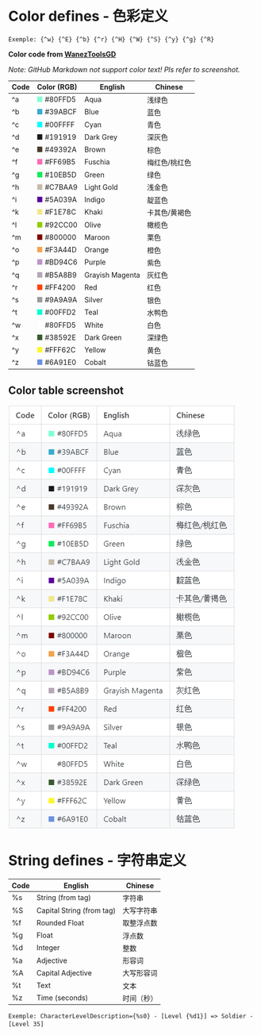 # Color defines - 色彩定义
`Exemple: {^w} {^E} {^b} {^r} {^H} {^W} {^S} {^y} {^g} {^R}`

**Color code from [WanezToolsGD](https://github.com/WareBare/WanezToolsGD)**

*Note: GitHub Markdown not support color text! Pls refer to screenshot.*

Code | Color (RGB)                           | English         | Chinese
-----|--------------------------------------|-----------------|--------
^a   | <font color=#80FFD5>■</font> #80FFD5 | Aqua            | 浅绿色
^b   | <font color=#39ABCF>■</font> #39ABCF | Blue            | 蓝色
^c   | <font color=#00FFFF>■</font> #00FFFF | Cyan            | 青色
^d   | <font color=#191919>■</font> #191919 | Dark Grey       | 深灰色
^e   | <font color=#49392A>■</font> #49392A | Brown           | 棕色
^f   | <font color=#FF69B5>■</font> #FF69B5 | Fuschia         | 梅红色/桃红色
^g   | <font color=#10EB5D>■</font> #10EB5D | Green           | 绿色
^h   | <font color=#C7BAA9>■</font> #C7BAA9 | Light Gold      | 浅金色
^i   | <font color=#5A039A>■</font> #5A039A | Indigo          | 靛蓝色
^k   | <font color=#F1E78C>■</font> #F1E78C | Khaki           | 卡其色/黄褐色
^l   | <font color=#92CC00>■</font> #92CC00 | Olive           | 橄榄色
^m   | <font color=#800000>■</font> #800000 | Maroon          | 栗色
^o   | <font color=#F3A44D>■</font> #F3A44D | Orange          | 橙色
^p   | <font color=#BD94C6>■</font> #BD94C6 | Purple          | 紫色
^q   | <font color=#B5A8B9>■</font> #B5A8B9 | Grayish Magenta | 灰红色
^r   | <font color=#FF4200>■</font> #FF4200 | Red             | 红色
^s   | <font color=#9A9A9A>■</font> #9A9A9A | Silver          | 银色
^t   | <font color=#00FFD2>■</font> #00FFD2 | Teal            | 水鸭色
^w   | <font color=#FFFFFF>■</font> #80FFD5 | White           | 白色
^x   | <font color=#38592E>■</font> #38592E | Dark Green      | 深绿色
^y   | <font color=#FFF62C>■</font> #FFF62C | Yellow          | 黄色
^z   | <font color=#6A91E0>■</font> #6A91E0 | Cobalt          | 钴蓝色

## Color table screenshot
![](./color_table.png)

# String defines - 字符串定义
Code | English                   | Chinese
-----|---------------------------|--------
%s   | String (from tag)         | 字符串
%S   | Capital String (from tag) | 大写字符串
%f   | Rounded Float             | 取整浮点数
%g   | Float                     | 浮点数
%d   | Integer                   | 整数
%a   | Adjective                 | 形容词
%A   | Capital Adjective         | 大写形容词
%t   | Text                      | 文本
%z   | Time (seconds)            | 时间（秒）

```
Exemple: CharacterLevelDescription={%s0} - [Level {%d1}] => Soldier - [Level 35]
```
